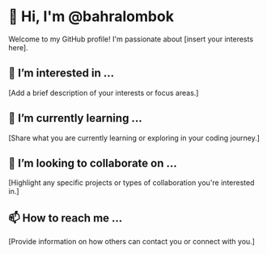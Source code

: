 # 👋 Hi, I'm @bahralombok

Welcome to my GitHub profile! I'm passionate about [insert your interests here].

## 👀 I’m interested in ...

[Add a brief description of your interests or focus areas.]

## 🌱 I’m currently learning ...

[Share what you are currently learning or exploring in your coding journey.]

## 💞️ I’m looking to collaborate on ...

[Highlight any specific projects or types of collaboration you're interested in.]

## 📫 How to reach me ...

[Provide information on how others can contact you or connect with you.]

<!---
bahralombok/bahralombok is a ✨ special ✨ repository because its `README.md` (this file) appears on your GitHub profile.
You can click the Preview link to take a look at your changes.
--->
